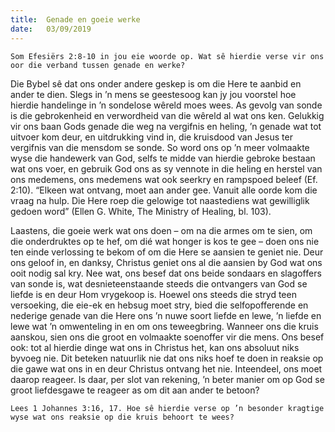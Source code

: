 ```yaml
---
title:  Genade en goeie werke
date:   03/09/2019
---
```


`Som Efesiërs 2:8-10 in jou eie woorde op. Wat sê hierdie verse vir ons oor die verband tussen genade en werke?` 

Die Bybel sê dat ons onder andere geskep is om die Here te aanbid en ander te dien. Slegs in ’n mens se geestesoog kan jy jou voorstel hoe hierdie handelinge in ’n sondelose wêreld moes wees. As gevolg van sonde is die gebrokenheid en verwordheid van die wêreld al wat ons ken. Gelukkig vir ons baan Gods genade die weg na vergifnis en heling, ’n genade wat tot uitvoer kom deur, en uitdrukking vind in, die kruisdood van Jesus ter vergifnis van die mensdom se sonde. So word ons op ’n meer volmaakte wyse die handewerk van God, selfs te midde van hierdie gebroke bestaan wat ons voer, en gebruik God ons as sy vennote in die heling en herstel van ons medemens, ons medemens wat ook seerkry en rampspoed beleef (Ef. 2:10). “Elkeen wat ontvang, moet aan ander gee. Vanuit alle oorde kom die vraag na hulp. Die Here roep die gelowige tot naastediens wat gewilliglik gedoen word” (Ellen G. White, The Ministry of Healing, bl. 103). 

Laastens, die goeie werk wat ons doen – om na die armes om te sien, om die onderdruktes op te hef, om dié wat honger is kos te gee – doen ons nie ten einde verlossing te bekom of om die Here se aansien te geniet nie. Deur ons geloof in, en danksy, Christus geniet ons al die aansien by God wat ons ooit nodig sal kry. Nee wat, ons besef dat ons beide sondaars en slagoffers van sonde is, wat desnieteenstaande steeds die ontvangers van God se liefde is en deur Hom vrygekoop is. Hoewel ons steeds die stryd teen versoeking, die eie-ek en hebsug moet stry, bied die selfopofferende en nederige genade van die Here ons ’n nuwe soort liefde en lewe, ’n liefde en lewe wat ’n omwenteling in en om ons teweegbring. Wanneer ons die kruis aanskou, sien ons die groot en volmaakte soenoffer vir die mens. Ons besef ook: tot al hierdie dinge wat ons in Christus het, kan ons absoluut niks byvoeg nie. Dit beteken natuurlik nie dat ons niks hoef te doen in reaksie op die gawe wat ons in en deur Christus ontvang het nie. Inteendeel, ons moet daarop reageer. Is daar, per slot van rekening, ’n beter manier om op God se groot liefdesgawe te reageer as om dit aan ander te betoon? 

`Lees 1 Johannes 3:16, 17. Hoe sê hierdie verse op ’n besonder kragtige wyse wat ons reaksie op die kruis behoort te wees?`